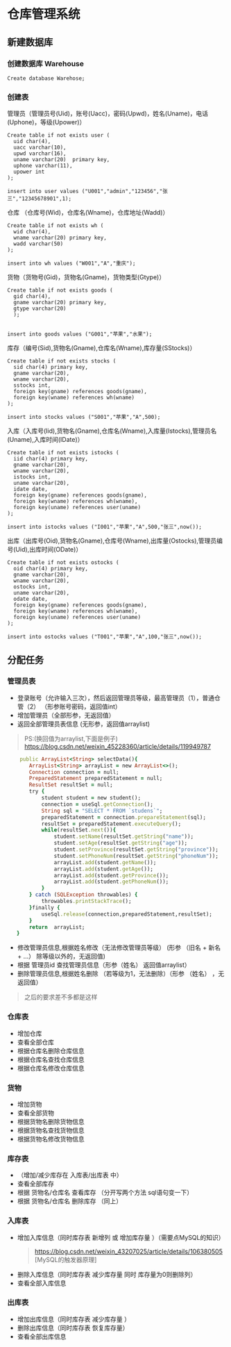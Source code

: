 # 仓库管理系统

## 新建数据库
  ### 创建数据库 Warehouse
  
    Create database Warehose;
  
  ### 创建表
  管理员（管理员号(Uid)，账号(Uacc)，密码(Upwd)，姓名(Uname)，电话(Uphone)，等级(Upower)）
  
    Create table if not exists user (
      uid char(4),
      uacc varchar(10),
      upwd varchar(16),
      uname varchar(20)  primary key,
      uphone varchar(11),
      upower int
    );
    
    insert into user values ("U001","admin","123456","张三","12345678901",1);
  
  仓库 （仓库号(Wid)，仓库名(Wname)，仓库地址(Wadd)）
  
    Create table if not exists wh (
      wid char(4),
      wname varchar(20) primary key,
      wadd varchar(50)
    );
    
    insert into wh values ("W001","A","重庆");
  
  货物（货物号(Gid)，货物名(Gname)，货物类型(Gtype)）
  
    Create table if not exists goods (
      gid char(4),
      gname varchar(20) primary key,
      gtype varchar(20)
      );


    insert into goods values ("G001","苹果","水果");
    
  
  库存（编号(Sid),货物名(Gname),仓库名(Wname),库存量(SStocks)）
  
    Create table if not exists stocks (
      sid char(4) primary key,
      gname varchar(20),
      wname varchar(20),
      sstocks int,
      foreign key(gname) references goods(gname),
      foreign key(wname) references wh(wname)
    );
  
    insert into stocks values ("S001","苹果","A",500);
  
  入库（入库号(Iid),货物名(Gname),仓库名(Wname),入库量(Istocks),管理员名(Uname),入库时间(IDate)）
  
    Create table if not exists istocks (
      iid char(4) primary key,
      gname varchar(20),
      wname varchar(20),
      istocks int,
      uname varchar(20),
      idate date,
      foreign key(gname) references goods(gname),
      foreign key(wname) references wh(wname),
      foreign key(uname) references user(uname)
    );
    
    insert into istocks values ("I001","苹果","A",500,"张三",now());
  
  出库（出库号(Oid),货物名(Gname),仓库号(Wname),出库量(Ostocks),管理员编号(Uid),出库时间(ODate)）
  
    Create table if not exists ostocks (
      oid char(4) primary key,
      gname varchar(20),
      wname varchar(20),
      ostocks int,
      uname varchar(20),
      odate date,
      foreign key(gname) references goods(gname),
      foreign key(wname) references wh(wname),
      foreign key(uname) references user(uname)
    );

    insert into ostocks values ("T001","苹果","A",100,"张三",now());

## 分配任务

 ### 管理员表
 
  - 登录账号（允许输入三次），然后返回管理员等级，最高管理员（1），普通仓管（2） （形参账号密码，返回值int）
  - 增加管理员（全部形参，无返回值）
  - 返回全部管理员表信息 (无形参，返回值arraylist)
    
  >PS:(换回值为arraylist,下面是例子)
  >https://blog.csdn.net/weixin_45228360/article/details/119949787
    
 ```ruby
     public ArrayList<String> selectData(){
        ArrayList<String> arrayList = new ArrayList<>();
        Connection connection = null;
        PreparedStatement preparedStatement = null;
        ResultSet resultSet = null;
        try {
            student student = new student();
            connection = useSql.getConnection();
            String sql = "SELECT * FROM `studens`";
            preparedStatement = connection.prepareStatement(sql);
            resultSet = preparedStatement.executeQuery();
            while(resultSet.next()){
                student.setName(resultSet.getString("name"));
                student.setAge(resultSet.getString("age"));
                student.setProvince(resultSet.getString("province"));
                student.setPhoneNum(resultSet.getString("phoneNum"));
                arrayList.add(student.getName());
                arrayList.add(student.getAge());
                arrayList.add(student.getProvince());
                arrayList.add(student.getPhoneNum());
            }
        } catch (SQLException throwables) {
            throwables.printStackTrace();
        }finally {
            useSql.release(connection,preparedStatement,resultSet);
        }
        return  arrayList;
    }
```
  - 修改管理员信息,根据姓名修改（无法修改管理员等级）  (形参 （旧名 + 新名 + ...） 除等级以外的，无返回值)
  - 根据 管理员id 查找管理员信息（形参（姓名） 返回值arraylist）
  - 删除管理员信息,根据姓名删除 （若等级为1，无法删除）（形参 （姓名） ，无返回值）

>之后的要求差不多都是这样

  ### 仓库表
  
  - 增加仓库
  - 查看全部仓库
  - 根据仓库名删除仓库信息
  - 根据仓库名查找仓库信息
  - 根据仓库名修改仓库信息

  ### 货物
  
  - 增加货物
  - 查看全部货物
  - 根据货物名删除货物信息
  - 根据货物名查找货物信息
  - 根据货物名修改货物信息
  
  ### 库存表
  
  - （增加/减少库存在 入库表/出库表 中）
  - 查看全部库存
  - 根据 货物名/仓库名 查看库存 （分开写两个方法 sql语句变一下）
  - 根据 货物名/仓库名 删除库存 （同上）
  
  ### 入库表
  
  - 增加入库信息（同时库存表 新增列 或 增加库存量 ）（需要点MySQL的知识）
    > https://blog.csdn.net/weixin_43207025/article/details/106380505 [MySQL的触发器原理]
  - 删除入库信息（同时库存表 减少库存量 同时 库存量为0则删除列）
  - 查看全部入库信息
  
  ### 出库表
  
  - 增加出库信息（同时库存表 减少库存量 ）
  - 删除出库信息（同时库存表 恢复库存量）
  - 查看全部出库信息
  
